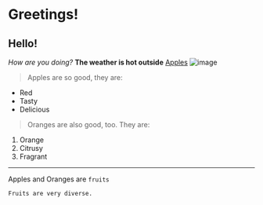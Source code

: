 # Greetings!
## Hello!
*How are you doing?*
**The weather is hot outside**
[Apples](https://en.wikipedia.org/wiki/Apple)
![image](https://upload.wikimedia.org/wikipedia/commons/thumb/2/25/Alice_%28apple%29.jpg/180px-Alice_%28apple%29.jpg)
>Apples are so good, they are:
* Red
* Tasty
* Delicious
>Oranges are also good, too. They are:
1. Orange
2. Citrusy
3. Fragrant
---
Apples and Oranges are `fruits`
```
Fruits are very diverse.
```
